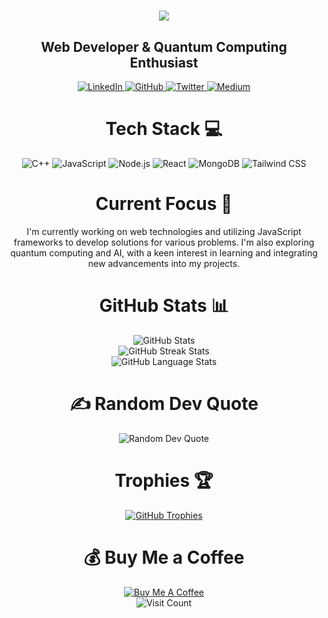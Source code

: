 <h1 align="center">
    <img src="https://readme-typing-svg.herokuapp.com/?font=Righteous&size=35&center=true&vCenter=true&width=500&height=70&duration=1200&pause=1500&color=08878a&center=true&vCenter=true&random=false&lines=Hi+There!!;+Mudasir+Here!!+%F0%9F%91%8B%F0%9F%8F%BD;" />
</h1>

<h2 align="center">
    Web Developer & Quantum Computing Enthusiast
</h2>

<div align="center">
    <div>
        <a href="https://www.linkedin.com/in/mudasir-shah">
            <img src="https://img.shields.io/badge/LinkedIn-%230077B5.svg?logo=linkedin&logoColor=white" alt="LinkedIn">
        </a>
        <a href="https://github.com/MudasirShah">
            <img src="https://img.shields.io/badge/GitHub-%23121011.svg?logo=github&logoColor=white" alt="GitHub">
        </a>
        <a href="https://twitter.com/MudasirShah">
            <img src="https://img.shields.io/badge/Twitter-%231DA1F2.svg?logo=twitter&logoColor=white" alt="Twitter">
        </a>
        <a href="https://www.medium.com/@MudasirShah">
            <img src="https://img.shields.io/badge/Medium-12100E?logo=medium&logoColor=white" alt="Medium">
        </a>
    </div>
</div>

<div align="center">
    <h1>Tech Stack 💻</h1>
    <div>
        <img src="https://img.shields.io/badge/c%2B%2B-%2300599C.svg?style=for-the-badge&logo=c%2B%2B&logoColor=white" alt="C++">
        <img src="https://img.shields.io/badge/javascript-%23323330.svg?style=for-the-badge&logo=javascript&logoColor=F7DF1E" alt="JavaScript">
        <img src="https://img.shields.io/badge/node.js-%2343853D.svg?style=for-the-badge&logo=node.js&logoColor=white" alt="Node.js">
        <img src="https://img.shields.io/badge/react-%23282C34.svg?style=for-the-badge&logo=react&logoColor=61DAFB" alt="React">
        <img src="https://img.shields.io/badge/mongodb-%2347A248.svg?style=for-the-badge&logo=mongodb&logoColor=white" alt="MongoDB">
        <img src="https://img.shields.io/badge/tailwindcss-%2338B2AC.svg?style=for-the-badge&logo=tailwind-css&logoColor=white" alt="Tailwind CSS">
    </div>
</div>

<div align="center">
    <h1>Current Focus 🚀</h1>
    <p>I'm currently working on web technologies and utilizing JavaScript frameworks to develop solutions for various problems. I'm also exploring quantum computing and AI, with a keen interest in learning and integrating new advancements into my projects.</p>
</div>

<div align="center">
    <h1>GitHub Stats 📊</h1>
    <div>
        <img src="https://github-readme-stats.vercel.app/api?username=MudasirShah&theme=radical&hide_border=false&include_all_commits=false&count_private=false" alt="GitHub Stats">
        <br/>
        <img src="https://github-readme-streak-stats.herokuapp.com/?user=MudasirShah&theme=radical&hide_border=false" alt="GitHub Streak Stats">
        <br/>
        <img src="https://github-readme-stats.vercel.app/api/top-langs/?username=MudasirShah&theme=highcontrast&title_color=FF3E8A&bg_color=1C1C1C00" alt="GitHub Language Stats">
    </div>
</div>

<div align="center">
    <h1>✍️ Random Dev Quote</h1>
    <div>
        <img src="https://quotes-github-readme.vercel.app/api?type=horizontal&theme=radical" alt="Random Dev Quote">
    </div>
</div>

<div align="center">
    <h1>Trophies 🏆</h1>
    <div>
        <a href="https://github.com/ryo-ma/github-profile-trophy">
            <img src="https://github-profile-trophy.vercel.app/?username=MudasirShah&title=Stars,Followers,Commits,Repositories,MultipleLang,PullRequest&theme=onedark" alt="GitHub Trophies">
        </a>
    </div>
</div>

<div align="center">
    <h1>💰 Buy Me a Coffee</h1>
    <div>
        <a href="https://buymeacoffee.com/MudasirShah">
            <img src="https://img.shields.io/badge/Buy%20Me%20a%20Coffee-ffdd00?style=for-the-badge&logo=buy-me-a-coffee&logoColor=black" alt="Buy Me A Coffee">
        </a>
    </div>
</div>

<div align="center">
    <img src="https://komarev.com/ghpvc/?username=MudasirShah&style=for-the-badge&color=orange" alt="Visit Count">
</div>
